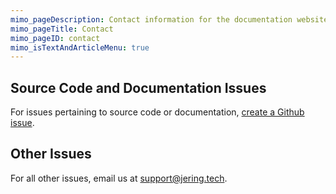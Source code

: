 ```yaml
---
mimo_pageDescription: Contact information for the documentation website for Jering.Javascript.NodeJS.
mimo_pageTitle: Contact
mimo_pageID: contact
mimo_isTextAndArticleMenu: true
---
```


## Source Code and Documentation Issues
For issues pertaining to source code or documentation, [create a Github issue](https://github.com/JeringTech/Javascript.NodeJS/issues/new).

## Other Issues
For all other issues, email us at [support@jering.tech](mailto:support@jering.tech).